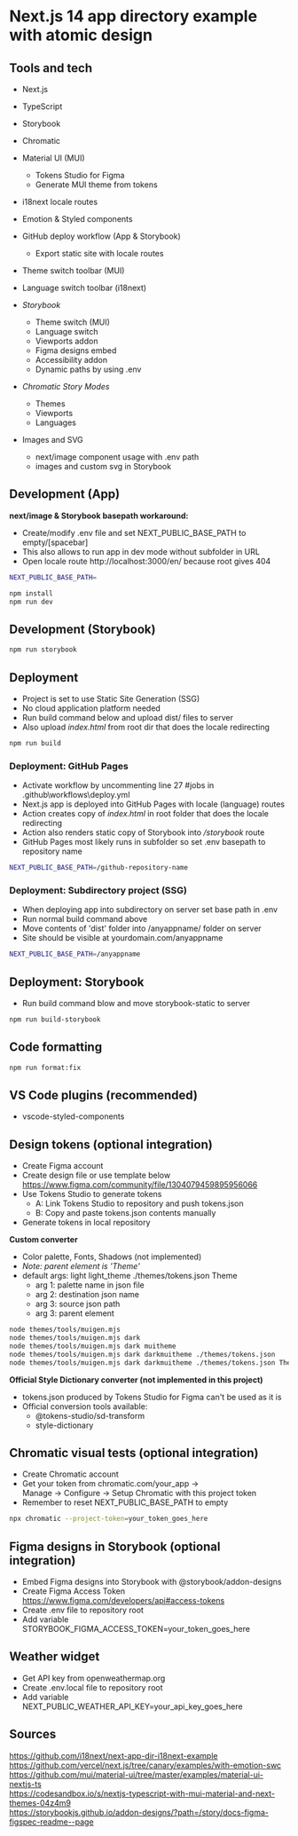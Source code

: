# Next.js 14 app directory example with atomic design

## Tools and tech
- Next.js
- TypeScript
- Storybook
- Chromatic
- Material UI (MUI)
  - Tokens Studio for Figma
  - Generate MUI theme from tokens
- i18next locale routes
  
- Emotion & Styled components
- GitHub deploy workflow (App & Storybook)
  - Export static site with locale routes
- Theme switch toolbar (MUI)
- Language switch toolbar (i18next)
- *Storybook*
  - Theme switch (MUI)
  - Language switch
  - Viewports addon
  - Figma designs embed
  - Accessibility addon
  - Dynamic paths by using .env
- *Chromatic Story Modes*
  - Themes
  - Viewports
  - Languages
- Images and SVG
  - next/image component usage with .env path
  - images and custom svg in Storybook


## Development (App)
**next/image & Storybook basepath workaround:**
- Create/modify .env file and set NEXT_PUBLIC_BASE_PATH to empty/[spacebar]
- This also allows to run app in dev mode without subfolder in URL
- Open locale route http://localhost:3000/en/ because root gives 404

```bash
NEXT_PUBLIC_BASE_PATH=
```

```bash
npm install
npm run dev
```

## Development (Storybook)
```bash
npm run storybook
```

## Deployment

- Project is set to use Static Site Generation (SSG)
- No cloud application platform needed
- Run build command below and upload dist/ files to server
- Also upload *index.html* from root dir that does the locale redirecting
```bash
npm run build
```

### Deployment: GitHub Pages

- Activate workflow by uncommenting line 27 #jobs in .github\workflows\deploy.yml
- Next.js app is deployed into GitHub Pages with locale (language) routes
- Action creates copy of *index.html* in root folder that does the locale redirecting
- Action also renders static copy of Storybook into */storybook* route
- GitHub Pages most likely runs in subfolder so set .env basepath to repository name

```bash
NEXT_PUBLIC_BASE_PATH=/github-repository-name
```

### Deployment: Subdirectory project (SSG)

- When deploying app into subdirectory on server set base path in .env
- Run normal build command above
- Move contents of 'dist' folder into /anyappname/ folder on server
- Site should be visible at yourdomain.com/anyappname

```bash
NEXT_PUBLIC_BASE_PATH=/anyappname
```

## Deployment: Storybook

- Run build command blow and move storybook-static to server

```bash
npm run build-storybook
```

## Code formatting

```bash
npm run format:fix
```

## VS Code plugins (recommended)
- vscode-styled-components

## Design tokens (optional integration)

- Create Figma account
- Create design file or use template below  
  https://www.figma.com/community/file/1304079459895956066
- Use Tokens Studio to generate tokens
  - A: Link Tokens Studio to repository and push tokens.json
  - B: Copy and paste tokens.json contents manually
- Generate tokens in local repository

**Custom converter**

- Color palette, Fonts, Shadows (not implemented)
- _Note: parent element is 'Theme'_
- default args: light light_theme ./themes/tokens.json Theme
  - arg 1: palette name in json file
  - arg 2: destination json name
  - arg 3: source json path
  - arg 3: parent element

```bash
node themes/tools/muigen.mjs
node themes/tools/muigen.mjs dark
node themes/tools/muigen.mjs dark muitheme
node themes/tools/muigen.mjs dark darkmuitheme ./themes/tokens.json
node themes/tools/muigen.mjs dark darkmuitheme ./themes/tokens.json Theme
```

**Official Style Dictionary converter (not implemented in this project)**

- tokens.json produced by Tokens Studio for Figma can't be used as it is
- Official conversion tools available:
  - @tokens-studio/sd-transform
  - style-dictionary

## Chromatic visual tests (optional integration)

- Create Chromatic account
- Get your token from chromatic.com/your_app ->  
  Manage -> Configure -> Setup Chromatic with this project token
- Remember to reset NEXT_PUBLIC_BASE_PATH to empty

```bash
npx chromatic --project-token=your_token_goes_here
```

## Figma designs in Storybook (optional integration)

- Embed Figma designs into Storybook with @storybook/addon-designs
- Create Figma Access Token  
  https://www.figma.com/developers/api#access-tokens
- Create .env file to repository root
- Add variable STORYBOOK_FIGMA_ACCESS_TOKEN=your_token_goes_here

## Weather widget

- Get API key from openweathermap.org
- Create .env.local file to repository root
- Add variable NEXT_PUBLIC_WEATHER_API_KEY=your_api_key_goes_here

## Sources
https://github.com/i18next/next-app-dir-i18next-example
https://github.com/vercel/next.js/tree/canary/examples/with-emotion-swc  
https://github.com/mui/material-ui/tree/master/examples/material-ui-nextjs-ts  
https://codesandbox.io/s/nextjs-typescript-with-mui-material-and-next-themes-04z4m9  
https://storybookjs.github.io/addon-designs/?path=/story/docs-figma-figspec-readme--page
